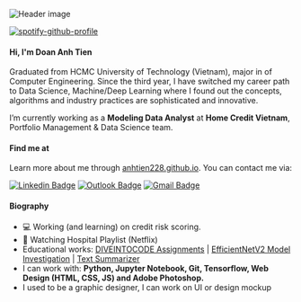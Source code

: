 ![Header image](https://i.imgur.com/yj5rVKB.png)
<!-- You can create your own header images using Canva, it has a lot of templates. If you do, use the following link https://www.canva.com/join/celeriac-tread-jellyfish -->

[![spotify-github-profile](https://spotify-github-profile.vercel.app/api/view?uid=0kgz5iq2j5h4f05bkh3xw5jyx&cover_image=true&theme=natemoo-re&show_offline=false&background_color=000000&interchange=true&bar_color=56caf0&bar_color_cover=false)](https://spotify-github-profile.vercel.app/api/view?uid=0kgz5iq2j5h4f05bkh3xw5jyx&redirect=true)

#### **Hi, I'm Doan Anh Tien**
Graduated from HCMC University of Technology (Vietnam), major in of Computer Engineering. Since the third year, I have switched my career path to Data Science, Machine/Deep Learning where I found out the concepts, algorithms and industry practices are sophisticated and innovative.

I’m currently working as a **Modeling Data Analyst** at **Home Credit Vietnam**, Portfolio Management & Data Science team.
<!-- <img align='right' src='https://media.giphy.com/media/bcKmIWkUMCjVm/giphy.gif' width='200"'> -->

#### **Find me at**
Learn more about me through [anhtien228.github.io](https://anhtien228.github.io). You can contact me via:

[![Linkedin Badge](https://img.shields.io/badge/Linkedin-doananhtien-0078D4?style=for-the-badge&logo=Linkedin&labelColor=%233a3a3a&logoColor=white)](https://www.linkedin.com/in/doananhtien/)
[![Outlook Badge](https://img.shields.io/badge/Work-tien.doana1%40homecredit.vn-0078D4?style=for-the-badge&logo=microsoft-outlook&labelColor=%233a3a3a&logoColor=white)](mailto:tien.doana1@homecredit.vn)
[![Gmail Badge](https://img.shields.io/badge/Personal-d.atien228@gmail.com-d14836?style=for-the-badge&logo=Gmail&labelColor=%233a3a3a&logoColor=white)](mailto:d.atien228@gmail.com)

#### **Biography**
- 💻 Working (and learning) on credit risk scoring.
- 🎥 Watching Hospital Playlist (Netflix)
- Educational works: [DIVEINTOCODE Assignments](https://github.com/anhtien228/diveintocode-ml) | [EfficientNetV2 Model Investigation](https://github.com/anhtien228/diveintocode-ml-graduation) | [Text Summarizer](https://huggingface.co/spaces/datien228/text-summarizer)
- I can work with: **Python, Jupyter Notebook, Git, Tensorflow, Web Design (HTML, CSS, JS) and Adobe Photoshop.**
- I used to be a graphic designer, I can work on UI or design mockup
<!-- - 🌍 I'm mostly active on **Linkedin** and **Facebook** -->
<!-- - ⚡ Fun fact: I'm a hardcore fan of Mecha film/anime, specifically Gundam -->
